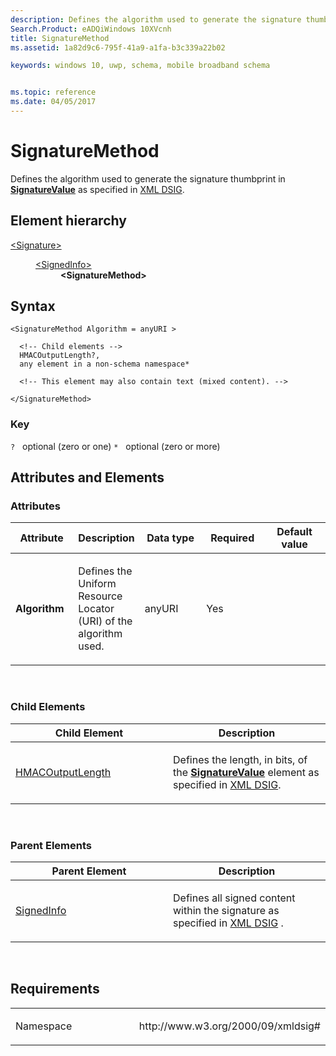 ```yaml
---
description: Defines the algorithm used to generate the signature thumbprint in SignatureValue.
Search.Product: eADQiWindows 10XVcnh
title: SignatureMethod
ms.assetid: 1a82d9c6-795f-41a9-a1fa-b3c339a22b02

keywords: windows 10, uwp, schema, mobile broadband schema


ms.topic: reference
ms.date: 04/05/2017
---
```


# SignatureMethod


Defines the algorithm used to generate the signature thumbprint in [**SignatureValue**](element-signaturevalue.md) as specified in [XML DSIG](https://www.w3.org/TR/xmldsig-core/).

## Element hierarchy

<dl>
<dt><a href="element-signature.md">&lt;Signature&gt;</a></dt>
<dd>
<dl>
<dt><a href="element-signedinfo.md">&lt;SignedInfo&gt;</a></dt>
<dd><b>&lt;SignatureMethod&gt;</b></dd>
</dl>
</dd>
</dl>

## Syntax

``` syntax
<SignatureMethod Algorithm = anyURI >

  <!-- Child elements -->
  HMACOutputLength?,
  any element in a non-schema namespace*

  <!-- This element may also contain text (mixed content). -->

</SignatureMethod>
```

### Key

`?`   optional (zero or one)
`*`   optional (zero or more)

## Attributes and Elements


### Attributes

<table>
<colgroup>
<col width="20%" />
<col width="20%" />
<col width="20%" />
<col width="20%" />
<col width="20%" />
</colgroup>
<thead>
<tr class="header">
<th>Attribute</th>
<th>Description</th>
<th>Data type</th>
<th>Required</th>
<th>Default value</th>
</tr>
</thead>
<tbody>
<tr class="odd">
<td><strong>Algorithm</strong></td>
<td><p>Defines the Uniform Resource Locator (URI) of the algorithm used.</p></td>
<td>anyURI</td>
<td>Yes</td>
<td></td>
</tr>
</tbody>
</table>

 

### Child Elements

<table>
<colgroup>
<col width="50%" />
<col width="50%" />
</colgroup>
<thead>
<tr class="header">
<th>Child Element</th>
<th>Description</th>
</tr>
</thead>
<tbody>
<tr class="odd">
<td><a href="element-hmacoutputlength.md">HMACOutputLength</a> </td>
<td><p>Defines the length, in bits, of the <a href="element-signaturevalue.md"><strong>SignatureValue</strong></a>  element as specified in <a href="https://www.w3.org/TR/xmldsig-core/">XML DSIG</a>.</p></td>
</tr>
</tbody>
</table>

 

### Parent Elements

<table>
<colgroup>
<col width="50%" />
<col width="50%" />
</colgroup>
<thead>
<tr class="header">
<th>Parent Element</th>
<th>Description</th>
</tr>
</thead>
<tbody>
<tr class="odd">
<td><a href="element-signedinfo.md">SignedInfo</a> </td>
<td><p>Defines all signed content within the signature as specified in <a href="https://www.w3.org/TR/xmldsig-core/">XML DSIG</a> .</p></td>
</tr>
</tbody>
</table>

 

## Requirements

<table>
<colgroup>
<col width="50%" />
<col width="50%" />
</colgroup>
<tbody>
<tr class="odd">
<td><p>Namespace</p></td>
<td><p>http://www.w3.org/2000/09/xmldsig#</p></td>
</tr>
</tbody>
</table>

 

 



